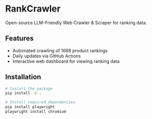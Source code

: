 # RankCrawler

Open-source LLM-Friendly Web Crawler & Scraper for ranking data.

## Features

- Automated crawling of 1688 product rankings
- Daily updates via GitHub Actions
- Interactive web dashboard for viewing ranking data

## Installation

```bash
# Install the package
pip install -e .

# Install required dependencies
pip install playwright
playwright install chromium
```







